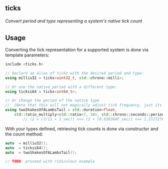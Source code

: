 ## ticks
###### Convert period and type representing a system's native tick count

## Usage
Converting the tick representation for a supported system is done via template parameters:

```c++
include <ticks.h>

// Declare an alias of ticks with the desired period and type:
using milliu32 = ticks<uint32_t, std::chrono::milli>;

// Or use the native period with a different type:
using ticksi64 = ticks<int64_t>;

// Or change the period of the native type 
//  (Note that this will not magically adjust tick frequency, just its resolution)
using twoShakesOfALambsTail = std::duration<float, 
    std::ratio_multiply<std::ratio<7, 10>, std::chrono::seconds::period>;
        // (2 × (7/11 × 1_sec)) <≈> (2 × (0.636364F_sec)) <≈> 1.272727F_sec
```

With your types defined, retrieving tick counts is done via constructor and the
count method:

```c++
auto  = milliu32();
auto  = ticksi64();
auto  = twoShakesOfALambsTail();

// TODO: proceed with ridiculous example
```

